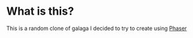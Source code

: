 # What is this?
This is a random clone of galaga I decided to try to create using [Phaser](phaser.io)
    